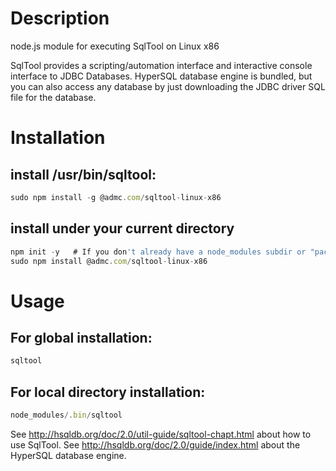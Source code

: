 # Description
node.js module for executing SqlTool on Linux x86

SqlTool provides a scripting/automation interface and interactive console
interface to JDBC Databases.
HyperSQL database engine is bundled, but you can also access any database by
just downloading the JDBC driver SQL file for the database.

# Installation
## install /usr/bin/sqltool:
```javascript
sudo npm install -g @admc.com/sqltool-linux-x86
```
## install under your current directory
```javascript
npm init -y   # If you don't already have a node_modules subdir or "package.json" file.
sudo npm install @admc.com/sqltool-linux-x86
```

# Usage
## For global installation:
```javascript
sqltool
```
## For local directory installation:
```javascript
node_modules/.bin/sqltool
```

See http://hsqldb.org/doc/2.0/util-guide/sqltool-chapt.html about how to use
SqlTool.
See http://hsqldb.org/doc/2.0/guide/index.html about the HyperSQL database engine.

